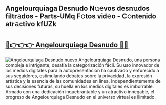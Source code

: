 ## Angelourquiaga Desnudo N𝚞𝚎vos desn𝚞dos filtr𝚊dos - Parts-UMq F𝚘tos vid𝚎o - C𝚘ntenido atr𝚊ctivo kfUZk

# <h2><a href="http://mbcfj9h.tromn.icu/?c=Angelourquiaga+Desnudo">🔗👉👉👉 Angelourquiaga Desnudo 🔗🔗</a></h2>

[![Angelourquiaga Desnudo nuevo](https://i.imgur.com/pEAQMta.gif)](http://mbcfj9h.tromn.icu/?c=Angelourquiaga+Desnudo)
Angelourquiaga Desnudo, una persona compleja e intrigante, desafía la categorización fácil. Su uso innovador de los medios digitales para la autopresentación ha cautivado y enfurecido a sus seguidores, estimulando debates sobre la privacidad, la expresión artística y la esencia de las comunidades en línea. Independientemente de sus decisiones futuras, su huella en los medios digitales es imborrable. Armado con una dedicación inquebrantable y un atractivo innegable, el progreso de Angelourquiaga Desnudo en el universo virtual es ilimitado.
